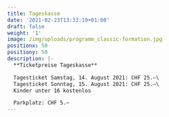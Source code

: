 ```yaml
---
title: Tageskasse
date: '2021-02-23T13:33:19+01:00'
draft: false
weight: '1'
image: /img/uploads/programm_classic-formation.jpg
positionx: 50
positiony: 50
description: |-
  **Ticketpreise Tageskasse**

  Tagesticket Samstag, 14. August 2021: CHF 25.–\
  Tagesticket Sonntag, 15. August 2021: CHF 25.–\
  Kinder unter 16 kostenlos

  Parkplatz: CHF 5.–
---
```


